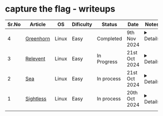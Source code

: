# capture the flag - writeups



| Sr.No | Article                                                                                        | OS    | Dificulty | Status      | Date          | Notes                                                                                                                                                                                            |
| ----- | ---------------------------------------------------------------------------------------------- | ----- | --------- | ----------- | ------------- | ------------------------------------------------------------------------------------------------------------------------------------------------------------------------------------------------ |
| 4     | [Greenhorn](https://hexadivine.gitbook.io/hd/capture-the-flag-writeups/hack-the-box/greenhorn) | Linux | Easy      | Completed   | 9th Nov 2024  | <details><br><br>After finding exploit, don't just rely on exploit script, but understand its working and modify the methodology accordingly. Recon more on other found ports.<br></details><br> |
| 3     | [Relevent](https://hexadivine.gitbook.io/hd/ctf-writeups/tryhackme/relevant)                   | Linux | Easy      | In Progress | 21st Oct 2024 | <details><br>nmap script for vuln scan is very powerful                                                                                                                                          |
| 2     | [Sea](https://hexadivine.gitbook.io/hd/ctf-walkthoughs/hackthebox/Sea)                         | Linux | Easy      | In process  | 21st Oct 2024 | <details><br>It is important to perform through recon. Specially if it is a web app, get all possible/available/important **files/dirs**. This helps to move forward and find vulnerability.     |
| 1     | [Sightless](https://hexadivine.gitbook.io/hd/ctf-walkthoughs/hackthebox/sightless)             | Linux | Easy      | In process  | 20th Oct 2024 | <details><br>After exploitation look for hashes that can be cracked by john for ssh access to user.                                                                                              |
|       |                                                                                                |       |           |             |               |                                                                                                                                                                                                  |
